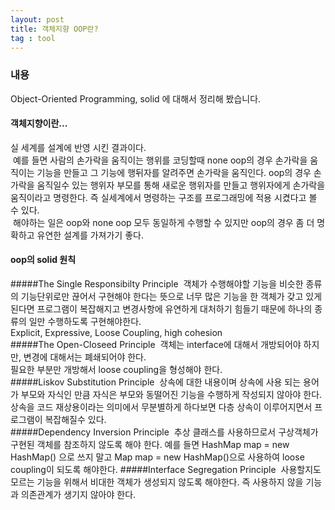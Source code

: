 ```yaml
---
layout: post
title: 객체지향 OOP란?
tag : tool
---
```


### 내용
Object-Oriented Programming, solid 에 대해서 정리해 봤습니다.


#### 객체지향이란...
실 세계를 설계에 반영 시킨 결과이다.  
&nbsp;예를 들면 사람의 손가락을 움직이는 행위를 코딩할때 none oop의 경우 손가락을 움직이는 기능을 만들고 그 기능에 행뒤자를 알려주면 손가락을 움직인다. oop의 경우 손가락을 움직일수 있는 행위자 부모를 통해 새로운 행위자를 만들고 행위자에게 손가락을 움직이라고 명령한다. 즉 실세계에서 명령하는 구조를 프로그래밍에 적용 시켰다고 볼 수 있다.  
&nbsp;해야하는 일은 oop와 none oop 모두 동일하게 수행할 수 있지만 oop의 경우 좀 더 명확하고 유연한 설계를 가져가기 좋다.

#### oop의 solid 원칙
#####The Single Responsibilty Principle
&nbsp;객체가 수행해야할 기능을 비슷한 종류의 기능단위로만 끊어서 구현해야 한다는 뜻으로 너무 많은 기능을 한 객체가 갖고 있게 된다면 프로그램이 복잡해지고 변경사항에 유연하게 대처하기 힘들기 때문에 하나의 종류의 일만 수행하도록 구현해야한다.  
 Explicit, Expressive, Loose Coupling, high cohesion  
#####The Open-Closeed Principle
&nbsp;객체는 interface에 대해서 개방되어야 하지만, 변경에 대해서는 폐쇄되어야 한다.  
필요한 부분만 개방해서 loose coupling을 형성해야 한다.  
#####Liskov Substitution Principle
&nbsp;상속에 대한 내용이며 상속에 사용 되는 용어가 부모와 자식인 만큼 자식은 부모와 동떨어진 기능을 수행하게 작성되지 않아야 한다. 상속을 코드 재상용이라는 의미에서 무분별하게 하다보면 다층 상속이 이루어지면서 프로그램이 복잡해질수 있다.  
#####Dependency Inversion Principle
&nbsp;추상 클래스를 사용하므로서 구상객체가 구현된 객체를 참조하지 않도록 해야 한다. 예를 들면 HashMap map = new HashMap() 으로 쓰지 말고 Map map = new HashMap()으로 사용하여 loose coupling이 되도록 해야한다.
#####Interface Segregation Principle
&nbsp;사용할지도 모르는 기능을 위해서 비대한 객체가 생성되지 않도록 해야한다. 즉 사용하지 않을 기능과 의존관계가 생기지 않아야 한다.